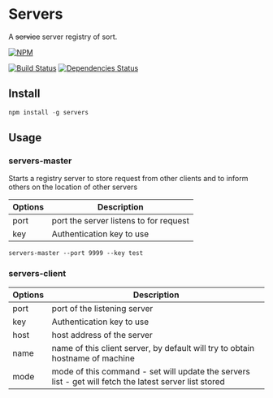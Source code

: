 # Servers
A ~~service~~ server registry of sort. 

[![NPM](https://nodei.co/npm/servers.png?downloads=true&downloadRank=true&stars=true)](https://nodei.co/npm/servers/)

[![Build Status](https://travis-ci.org/ivan-loh/servers.svg?branch=master)](https://travis-ci.org/ivan-loh/servers) [![Dependencies Status](https://david-dm.org/ivan-loh/servers.svg)](https://david-dm.org/ivan-loh/servers)


Install
-------

```js
npm install -g servers
```

Usage
-----

### servers-master
Starts a registry server to store request from other clients and to inform others on the location of other servers

| Options | Description                            |
|---------|----------------------------------------|
| port    | port the server listens to for request |
| key     | Authentication key to use              |

```
servers-master --port 9999 --key test
```


### servers-client
| Options | Description                                                                                            |
|---------|--------------------------------------------------------------------------------------------------------|
| port    | port of the listening server                                                                           |
| key     | Authentication key to use                                                                              |
| host    | host address of the server                                                                             |
| name    | name of this client server, by default will try to obtain hostname of machine                          |
| mode    | mode of this command - set will update the servers list - get will fetch the latest server list stored |